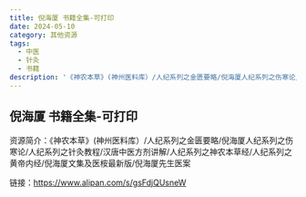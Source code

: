 ```yaml
---
title: 倪海厦 书籍全集-可打印
date: 2024-05-10
category: 其他资源
tags:
  - 中医
  - 针灸
  - 书籍
description: '《神农本草》(神州医料库）/人纪系列之金匮要略/倪海厦人纪系列之伤寒论/人纪系列之针灸教程/汉唐中医方剂讲解/人纪系列之神农本草经/人纪系列之黄帝内经/倪海厦文集及医桉最新版/倪海厦先生医案'
---
```


## 倪海厦 书籍全集-可打印

资源简介：《神农本草》(神州医料库）/人纪系列之金匮要略/倪海厦人纪系列之伤寒论/人纪系列之针灸教程/汉唐中医方剂讲解/人纪系列之神农本草经/人纪系列之黄帝内经/倪海厦文集及医桉最新版/倪海厦先生医案

链接：https://www.alipan.com/s/gsFdjQUsneW
